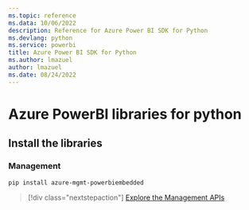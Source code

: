```yaml
---
ms.topic: reference
ms.data: 10/06/2022
description: Reference for Azure Power BI SDK for Python
ms.devlang: python
ms.service: powerbi
title: Azure Power BI SDK for Python
ms.author: lmazuel
author: lmazuel
ms.date: 08/24/2022
---
```

# Azure PowerBI libraries for python

## Install the libraries


### Management

```bash
pip install azure-mgmt-powerbiembedded
```

> [!div class="nextstepaction"]
> [Explore the Management APIs](/python/api/overview/azure/powerbi/management/resourcemanagement-powerbiembedded)